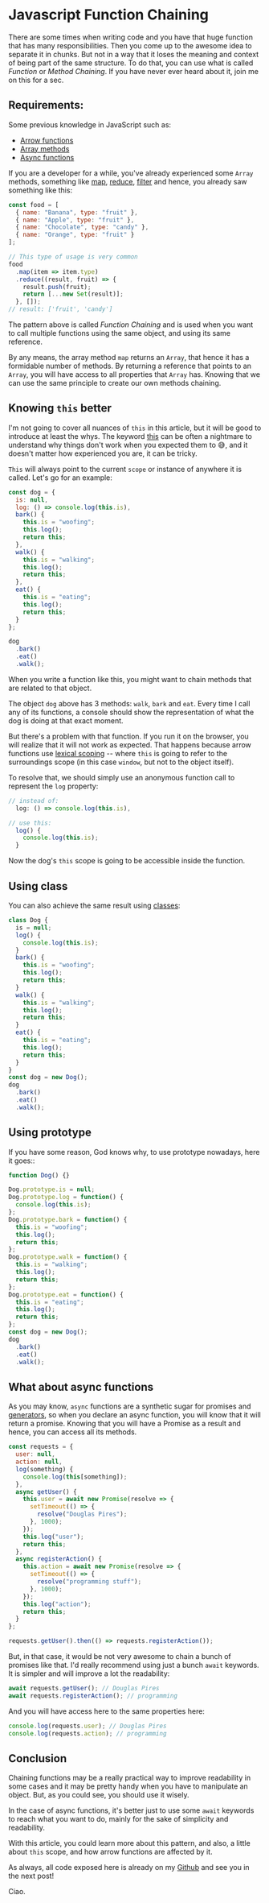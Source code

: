 # Javascript Function Chaining

There are some times when writing code and you have that huge function that has many responsibilities. Then you come up to the awesome idea to separate it in chunks. But not in a way that it loses the meaning and context of being part of the same structure. To do that, you can use what is called _Function_ or _Method Chaining_. If you have never ever heard about it, join me on this for a sec.

## Requirements:

Some previous knowledge in JavaScript such as:

- [Arrow functions](https://developer.mozilla.org/en-US/Web/JavaScript/Reference/Functions/Arrow_functions)
- [Array methods](https://developer.mozilla.org/en-US/docs/Web/JavaScript/Reference/Global_Objects/Array)
- [Async functions](https://developer.mozilla.org/en-US/docs/Web/JavaScript/Reference/Statements/async_function)

If you are a developer for a while, you've already experienced some `Array` methods, something like [map](https://developer.mozilla.org/en-US/docs/Web/JavaScript/Reference/Global_Objects/Array/map), [reduce](https://developer.mozilla.org/en-US/docs/Web/JavaScript/Reference/Global_Objects/Array/reduce), [filter](https://developer.mozilla.org/en-US/docs/Web/JavaScript/Reference/Global_Objects/Array/filter) and hence, you already saw something like this:

```javascript
const food = [
  { name: "Banana", type: "fruit" },
  { name: "Apple", type: "fruit" },
  { name: "Chocolate", type: "candy" },
  { name: "Orange", type: "fruit" }
];

// This type of usage is very common
food
  .map(item => item.type)
  .reduce((result, fruit) => {
    result.push(fruit);
    return [...new Set(result)];
  }, []);
// result: ['fruit', 'candy']
```

The pattern above is called _Function Chaining_ and is used when you want to call multiple functions using the same object, and using its same reference.

By any means, the array method `map` returns an `Array`, that hence it has a formidable number of methods. By returning a reference that points to an `Array`, you will have access to all properties that `Array` has. Knowing that we can use the same principle to create our own methods chaining.

## Knowing `this` better

I'm not going to cover all nuances of `this` in this article, but it will be good to introduce at least the whys. The keyword [this](https://developer.mozilla.org/en-US/docs/Web/JavaScript/Reference/Operators/this) can be often a nightmare to understand why things don't work when you expected them to 😅, and it doesn't matter how experienced you are, it can be tricky.

`This` will always point to the current `scope` or instance of anywhere it is called. Let's go for an example:

```javascript
const dog = {
  is: null,
  log: () => console.log(this.is),
  bark() {
    this.is = "woofing";
    this.log();
    return this;
  },
  walk() {
    this.is = "walking";
    this.log();
    return this;
  },
  eat() {
    this.is = "eating";
    this.log();
    return this;
  }
};

dog
  .bark()
  .eat()
  .walk();
```

When you write a function like this, you might want to chain methods that are related to that object.

The object `dog` above has 3 methods: `walk`, `bark` and `eat`. Every time I call any of its functions, a console should show the representation of what the dog is doing at that exact moment.

But there's a problem with that function. If you run it on the browser, you will realize that it will not work as expected. That happens because arrow functions use [lexical scoping](https://stackoverflow.com/questions/1047454/what-is-lexical-scope) -- where `this` is going to refer to the surroundings scope (in this case `window`, but not to the object itself).

To resolve that, we should simply use an anonymous function call to represent the `log` property:

```javascript
// instead of:
  log: () => console.log(this.is),

// use this:
  log() {
    console.log(this.is);
  }
```

Now the dog's `this` scope is going to be accessible inside the function.

## Using class

You can also achieve the same result using [classes](https://developer.mozilla.org/en-US/docs/Web/JavaScript/Reference/Classes):

```javascript
class Dog {
  is = null;
  log() {
    console.log(this.is);
  }
  bark() {
    this.is = "woofing";
    this.log();
    return this;
  }
  walk() {
    this.is = "walking";
    this.log();
    return this;
  }
  eat() {
    this.is = "eating";
    this.log();
    return this;
  }
}
const dog = new Dog();
dog
  .bark()
  .eat()
  .walk();
```

## Using prototype

If you have some reason, God knows why, to use prototype nowadays, here it goes::

```javascript
function Dog() {}

Dog.prototype.is = null;
Dog.prototype.log = function() {
  console.log(this.is);
};
Dog.prototype.bark = function() {
  this.is = "woofing";
  this.log();
  return this;
};
Dog.prototype.walk = function() {
  this.is = "walking";
  this.log();
  return this;
};
Dog.prototype.eat = function() {
  this.is = "eating";
  this.log();
  return this;
};
const dog = new Dog();
dog
  .bark()
  .eat()
  .walk();
```

## What about async functions

As you may know, `async` functions are a synthetic sugar for promises and [generators](https://developer.mozilla.org/en-US/docs/Web/JavaScript/Guide/Iterators_and_Generators), so when you declare an async function, you will know that it will return a promise. Knowing that you will have a Promise as a result and hence, you can access all its methods.

```javascript
const requests = {
  user: null,
  action: null,
  log(something) {
    console.log(this[something]);
  },
  async getUser() {
    this.user = await new Promise(resolve => {
      setTimeout(() => {
        resolve("Douglas Pires");
      }, 1000);
    });
    this.log("user");
    return this;
  },
  async registerAction() {
    this.action = await new Promise(resolve => {
      setTimeout(() => {
        resolve("programming stuff");
      }, 1000);
    });
    this.log("action");
    return this;
  }
};

requests.getUser().then(() => requests.registerAction());
```

But, in that case, it would be not very awesome to chain a bunch of promises like that. I'd really recommend using just a bunch `await` keywords. It is simpler and will improve a lot the readability:

```javascript
await requests.getUser(); // Douglas Pires
await requests.registerAction(); // programming
```

And you will have access here to the same properties here:

```javascript
console.log(requests.user); // Douglas Pires
console.log(requests.action); // programming
```

## Conclusion

Chaining functions may be a really practical way to improve readability in some cases and it may be pretty handy when you have to manipulate an object. But, as you could see, you should use it wisely.

In the case of async functions, it's better just to use some `await` keywords to reach what you want to do, mainly for the sake of simplicity and readability.

With this article, you could learn more about this pattern, and also, a little about `this` scope, and how arrow functions are affected by it.

As always, all code exposed here is already on my [Github](https://github.com/douglas-pires/javascript-chaining-methods) and see you in the next post!

Ciao.
